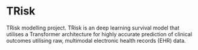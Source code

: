 # TRisk
TRisk modelling project. TRisk is an deep learning survival model that utilises a Transformer architecture for highly accurate prediction of clinical outcomes utilising raw, multimodal electronic health records (EHR) data.
